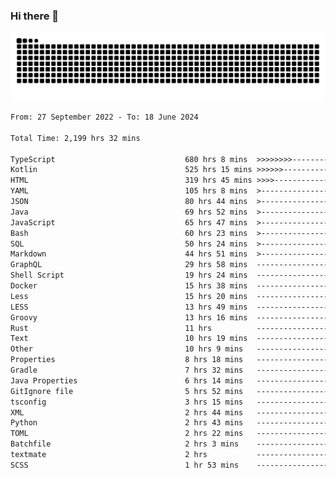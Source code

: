 ### Hi there 👋

<picture>
  <source media="(prefers-color-scheme: dark)" srcset="https://raw.githubusercontent.com/heyline/heyline/output/github-contribution-grid-snake-dark.svg">
  <source media="(prefers-color-scheme: light)" srcset="https://raw.githubusercontent.com/heyline/heyline/output/github-contribution-grid-snake.svg">
  <img alt="github contribution grid snake animation" src="https://raw.githubusercontent.com/heyline/heyline/output/github-contribution-grid-snake.svg">
</picture>

<!--START_SECTION:waka-->

```txt
From: 27 September 2022 - To: 18 June 2024

Total Time: 2,199 hrs 32 mins

TypeScript                             680 hrs 8 mins  >>>>>>>>-----------------   30.92 %
Kotlin                                 525 hrs 15 mins >>>>>>-------------------   23.88 %
HTML                                   319 hrs 45 mins >>>>---------------------   14.54 %
YAML                                   105 hrs 8 mins  >------------------------   04.78 %
JSON                                   80 hrs 44 mins  >------------------------   03.67 %
Java                                   69 hrs 52 mins  >------------------------   03.18 %
JavaScript                             65 hrs 47 mins  >------------------------   02.99 %
Bash                                   60 hrs 23 mins  >------------------------   02.75 %
SQL                                    50 hrs 24 mins  >------------------------   02.29 %
Markdown                               44 hrs 51 mins  >------------------------   02.04 %
GraphQL                                29 hrs 58 mins  -------------------------   01.36 %
Shell Script                           19 hrs 24 mins  -------------------------   00.88 %
Docker                                 15 hrs 38 mins  -------------------------   00.71 %
Less                                   15 hrs 20 mins  -------------------------   00.70 %
LESS                                   13 hrs 49 mins  -------------------------   00.63 %
Groovy                                 13 hrs 16 mins  -------------------------   00.60 %
Rust                                   11 hrs          -------------------------   00.50 %
Text                                   10 hrs 19 mins  -------------------------   00.47 %
Other                                  10 hrs 9 mins   -------------------------   00.46 %
Properties                             8 hrs 18 mins   -------------------------   00.38 %
Gradle                                 7 hrs 32 mins   -------------------------   00.34 %
Java Properties                        6 hrs 14 mins   -------------------------   00.28 %
GitIgnore file                         5 hrs 52 mins   -------------------------   00.27 %
tsconfig                               3 hrs 15 mins   -------------------------   00.15 %
XML                                    2 hrs 44 mins   -------------------------   00.12 %
Python                                 2 hrs 43 mins   -------------------------   00.12 %
TOML                                   2 hrs 22 mins   -------------------------   00.11 %
Batchfile                              2 hrs 3 mins    -------------------------   00.09 %
textmate                               2 hrs           -------------------------   00.09 %
SCSS                                   1 hr 53 mins    -------------------------   00.09 %
```

<!--END_SECTION:waka-->

